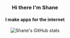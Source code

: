 <div align="center">

  ### Hi there I'm Shane

  #### I make apps for the internet

  ![Shane's GitHub stats](https://github-readme-stats.vercel.app/api?username=shanepaton&show_icons=true&title_color=fff&text_color=fff&bg_color=20,7FD1CE,7D9AC9&hide_border=true)
</div>
